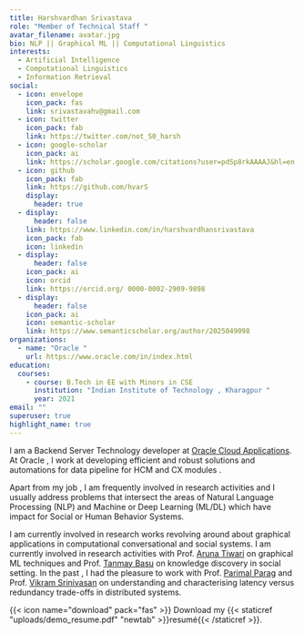 ```yaml
---
title: Harshvardhan Srivastava
role: "Member of Technical Staff "
avatar_filename: avatar.jpg
bio: NLP || Graphical ML || Computational Linguistics
interests:
  - Artificial Intelligence
  - Computational Linguistics
  - Information Retrieval
social:
  - icon: envelope
    icon_pack: fas
    link: srivastavahv@gmail.com
  - icon: twitter
    icon_pack: fab
    link: https://twitter.com/not_S0_harsh
  - icon: google-scholar
    icon_pack: ai
    link: https://scholar.google.com/citations?user=pdSp8rkAAAAJ&hl=en
  - icon: github
    icon_pack: fab
    link: https://github.com/hvarS
    display:
      header: true
  - display:
      header: false
    link: https://www.linkedin.com/in/harshvardhansrivastava
    icon_pack: fab
    icon: linkedin
  - display:
      header: false
    icon_pack: ai
    icon: orcid
    link: https://orcid.org/ 0000-0002-2909-9898
  - display:
      header: false
    icon_pack: ai
    icon: semantic-scholar
    link: https://www.semanticscholar.org/author/2025049098
organizations:
  - name: "Oracle "
    url: https://www.oracle.com/in/index.html
education:
  courses:
    - course: B.Tech in EE with Minors in CSE
      institution: "Indian Institute of Technology , Kharagpur "
      year: 2021
email: ""
superuser: true
highlight_name: true
---
```

I am a [](https://www.surrey.ac.uk/people/dr-diptesh-kanojia)Backend Server Technology developer at [Oracle Cloud Applications](https://www.oracle.com/in/applications/). At Oracle , I work at developing efficient and robust solutions and automations for data pipeline for HCM and CX modules .

Apart from my job , I am frequently involved in research activities and I usually  address problems that intersect the areas of Natural Language Processing (NLP) and Machine or Deep Learning (ML/DL) which have impact for Social or Human Behavior Systems. 

I am currently involved in research works revolving around about graphical applications in computational conversational and social systems. I am currently involved in research activities with Prof. [Aruna Tiwari](https://iiti.ac.in/people/~artiwari/) on graphical ML techniques and Prof. [Tanmay Basu](https://sites.google.com/view/tanmaybasu/) on knowledge discovery in social setting. In the past , I had the pleasure to work with Prof. [Parimal Parag](https://ece.iisc.ac.in/~parimal/) and Prof. [Vikram Srinivasan](https://eecs.iisc.ac.in/people/vikram-srinivasan/) on understanding and characterising latency versus redundancy trade-offs in distributed systems.

{{< icon name="download" pack="fas" >}} Download my {{< staticref "uploads/demo_resume.pdf" "newtab" >}}resumé{{< /staticref >}}.